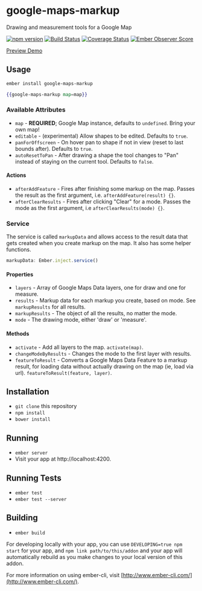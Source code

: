 # google-maps-markup

Drawing and measurement tools for a Google Map

[![npm version](https://badge.fury.io/js/google-maps-markup.svg)](http://badge.fury.io/js/google-maps-markup)
[![Build Status](https://travis-ci.org/knownasilya/google-maps-markup.svg)](https://travis-ci.org/knownasilya/google-maps-markup)
[![Coverage Status](https://coveralls.io/repos/knownasilya/google-maps-markup/badge.svg?branch=master&service=github)](https://coveralls.io/github/knownasilya/google-maps-markup?branch=master)
[![Ember Observer Score](http://emberobserver.com/badges/google-maps-markup.svg)](http://emberobserver.com/addons/google-maps-markup)

[Preview Demo]

## Usage

```bash
ember install google-maps-markup
```

```hbs
{{google-maps-markup map=map}}
```

### Available Attributes

- `map` - **REQUIRED**; Google Map instance, defaults to `undefined`. Bring your own map!
- `editable` - (experimental) Allow shapes to be edited. Defaults to `true`.
- `panForOffscreen` - On hover pan to shape if not in view (reset to last bounds after). Defaults to `true`.
- `autoResetToPan` - After drawing a shape the tool changes to "Pan" instead of staying on the current tool. Defaults to `false`.

#### Actions

- `afterAddFeature` - Fires after finishing some markup on the map. Passes the result as the first argument, i.e. `afterAddFeature(result) {}`.
- `afterClearResults` - Fires after clicking "Clear" for a mode. Passes the mode as the first argument, i.e `afterClearResults(mode) {}`.

### Service

The service is called `markupData` and allows access to the result data that gets created when you
create markup on the map. It also has some helper functions.

```js
markupData: Ember.inject.service()
```

#### Properties

- `layers` - Array of Google Maps Data layers, one for draw and one for measure.
- `results` - Markup data for each markup you create, based on mode. See `markupResults` for all results.
- `markupResults` - The object of all the results, no matter the mode.
- `mode` - The drawing mode, either 'draw' or 'measure'.

#### Methods

- `activate` - Add all layers to the map. `activate(map)`.
- `changeModeByResults` - Changes the mode to the first layer with results.
- `featureToResult` - Converts a Google Maps Data Feature to a markup result, for loading data without
  actually drawing on the map (ie, load via url). `featureToResult(feature, layer)`.



## Installation

* `git clone` this repository
* `npm install`
* `bower install`

## Running

* `ember server`
* Visit your app at http://localhost:4200.

## Running Tests

* `ember test`
* `ember test --server`

## Building

* `ember build`

For developing locally with your app, you can use `DEVELOPING=true npm start` for your app, and
`npm link path/to/this/addon` and your app will automatically rebuild as you make changes to your
local version of this addon.

For more information on using ember-cli, visit [http://www.ember-cli.com/](http://www.ember-cli.com/).

[Preview Demo]: http://knownasilya.github.io/google-maps-markup
